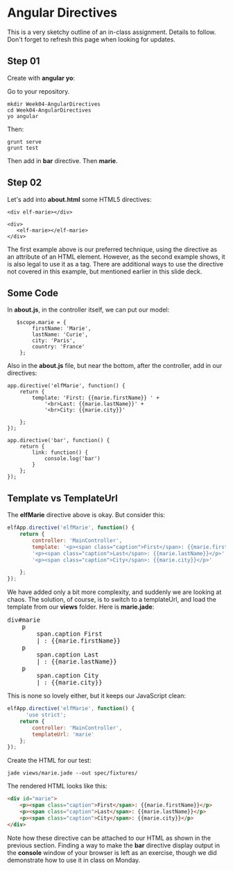 # Angular Directives

This is a very sketchy outline of an in-class assignment. Details to follow. Don't forget to refresh this page when looking for updates.

## Step 01

Create with **angular yo**:

Go to your repository.

	mkdir Week04-AngularDirectives
	cd Week04-AngularDirectives
	yo angular

Then:

    grunt serve
    grunt test

Then add in **bar** directive. Then **marie**.

## Step 02

Let's add into **about.html** some HTML5 directives:

```
<div elf-marie></div>

<div>
   <elf-marie></elf-marie>
</div>
```

The first example above is our preferred technique, using the directive as an attribute of an HTML element. However, as the second example shows, it is also legal to use it as a tag. There are additional ways to use the directive not covered in this example, but mentioned earlier in this slide deck.

## Some Code

In **about.js**, in the controller itself, we can put our model:

```
   $scope.marie = {
        firstName: 'Marie',
        lastName: 'Curie',
        city: 'Paris',
        country: 'France'
    };
```    


Also in the **about.js** file, but near the bottom, after the controller, add in our directives:


```
app.directive('elfMarie', function() {
    return {
        template: 'First: {{marie.firstName}} ' +
            '<br>Last: {{marie.lastName}}' +
            '<br>City: {{marie.city}}'

    };
});

app.directive('bar', function() {
    return {
        link: function() {
            console.log('bar')
        }
    };
});
```

## Template vs TemplateUrl

The **elfMarie** directive above is okay. But consider this:

```javascript
elfApp.directive('elfMarie', function() {
    return {
        controller: 'MainController',
        template: '<p><span class="caption">First</span>: {{marie.firstName}}</p>' +
        '<p><span class="caption">Last</span>: {{marie.lastName}}</p>' +
        '<p><span class="caption">City</span>: {{marie.city}}</p>'

    };
});
```

We have added only a bit more complexity, and suddenly we are looking at chaos. The solution, of course, is to switch to a templateUrl, and load the template from our **views** folder. Here is **marie.jade**:

<pre>
div#marie
    p
        span.caption First
        | : {{marie.firstName}}
    p
        span.caption Last
        | : {{marie.lastName}}
    p
        span.caption City
        | : {{marie.city}}
</pre>

This is none so lovely either, but it keeps our JavaScript clean:

```javascript
elfApp.directive('elfMarie', function() {
	  'use strict';
    return {
        controller: 'MainController',
        templateUrl: 'marie'
    };
});
```

Create the HTML for our test:

	jade views/marie.jade --out spec/fixtures/

The rendered HTML looks like this:

```html
<div id="marie">
    <p><span class="caption">First</span>: {{marie.firstName}}</p>
    <p><span class="caption">Last</span>: {{marie.lastName}}</p>
    <p><span class="caption">City</span>: {{marie.city}}</p>
</div>
```

Note how these directive can be attached to our HTML as shown in the previous section. Finding a way to make the **bar** directive display output in the **console** window of your browser is left as an exercise, though we did demonstrate how to use it in class on Monday.
